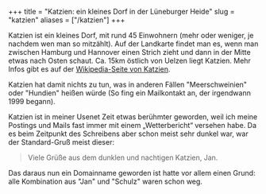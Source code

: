 +++
title = "Katzien: ein kleines Dorf in der Lüneburger Heide"
slug = "katzien"
aliases = ["/katzien"]
+++

Katzien ist ein kleines Dorf, mit rund 45 Einwohnern (mehr oder weniger, 
je nachdem wen man so mitzählt). Auf der Landkarte findet man es,
wenn man zwischen Hamburg und Hannover einen Strich zieht und dann in
der Mitte etwas nach Osten schaut. Ca. 15km östlich von Uelzen liegt
Katzien. Mehr Infos gibt es auf der [Wikipedia-Seite von
Katzien](http://de.wikipedia.org/wiki/Katzien).

Katzien hat damit nichts zu tun, was in anderen Fällen "Meerschweinien"
oder "Hundien" heißen würde (So fing ein Mailkontakt an, der irgendwann
1999 begann).

Katzien ist in meiner Usenet Zeit etwas berühmter geworden, weil ich
meine Postings und Mails fast immer mit einem „Wetterbericht“ versehen
habe. Da es beim Zeitpunkt des Schreibens aber schon meist sehr dunkel
war, war der Standard-Gruß meist dieser:

> Viele Grüße aus dem dunklen und nachtigen Katzien, Jan.

Das daraus nun ein Domainname geworden ist hatte vor allem einen Grund:
alle Kombination aus "Jan" und "Schulz" waren schon weg.
